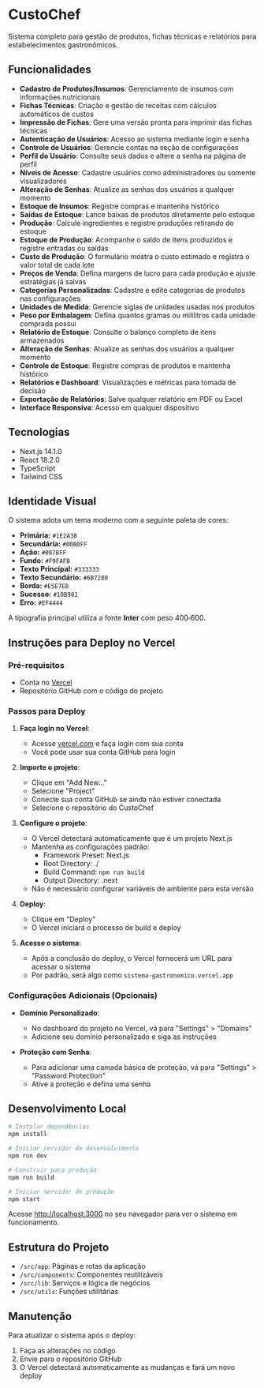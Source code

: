 # CustoChef

Sistema completo para gestão de produtos, fichas técnicas e relatórios para estabelecimentos gastronômicos.

## Funcionalidades

- **Cadastro de Produtos/Insumos**: Gerenciamento de insumos com informações nutricionais
- **Fichas Técnicas**: Criação e gestão de receitas com cálculos automáticos de custos
- **Impressão de Fichas**: Gere uma versão pronta para imprimir das fichas técnicas
- **Autenticação de Usuários**: Acesso ao sistema mediante login e senha
- **Controle de Usuários**: Gerencie contas na seção de configurações
- **Perfil do Usuário**: Consulte seus dados e altere a senha na página de perfil
- **Níveis de Acesso**: Cadastre usuários como administradores ou somente visualizadores
- **Alteração de Senhas**: Atualize as senhas dos usuários a qualquer momento
- **Estoque de Insumos**: Registre compras e mantenha histórico
- **Saídas de Estoque**: Lance baixas de produtos diretamente pelo estoque
- **Produção**: Calcule ingredientes e registre produções retirando do estoque
- **Estoque de Produção**: Acompanhe o saldo de itens produzidos e registre entradas ou saídas
- **Custo de Produção**: O formulário mostra o custo estimado e registra o valor total de cada lote
- **Preços de Venda**: Defina margens de lucro para cada produção e ajuste estratégias já salvas
- **Categorias Personalizadas**: Cadastre e edite categorias de produtos nas configurações
- **Unidades de Medida**: Gerencie siglas de unidades usadas nos produtos
- **Peso por Embalagem**: Defina quantos gramas ou mililitros cada unidade comprada possui
- **Relatório de Estoque**: Consulte o balanço completo de itens armazenados
- **Alteração de Senhas**: Atualize as senhas dos usuários a qualquer momento
- **Controle de Estoque**: Registre compras de produtos e mantenha histórico
- **Relatórios e Dashboard**: Visualizações e métricas para tomada de decisão
- **Exportação de Relatórios**: Salve qualquer relatório em PDF ou Excel
- **Interface Responsiva**: Acesso em qualquer dispositivo

## Tecnologias

- Next.js 14.1.0
- React 18.2.0
- TypeScript
 - Tailwind CSS

## Identidade Visual

O sistema adota um tema moderno com a seguinte paleta de cores:

- **Primária:** `#1E2A38`
- **Secundária:** `#00B0FF`
- **Ação:** `#007BFF`
- **Fundo:** `#F9FAFB`
- **Texto Principal:** `#333333`
- **Texto Secundário:** `#6B7280`
- **Borda:** `#E5E7EB`
- **Sucesso:** `#10B981`
- **Erro:** `#EF4444`

A tipografia principal utiliza a fonte **Inter** com peso 400‑600.

## Instruções para Deploy no Vercel

### Pré-requisitos

- Conta no [Vercel](https://vercel.com)
- Repositório GitHub com o código do projeto

### Passos para Deploy

1. **Faça login no Vercel**:
   - Acesse [vercel.com](https://vercel.com) e faça login com sua conta
   - Você pode usar sua conta GitHub para login

2. **Importe o projeto**:
   - Clique em "Add New..."
   - Selecione "Project"
   - Conecte sua conta GitHub se ainda não estiver conectada
   - Selecione o repositório do CustoChef

3. **Configure o projeto**:
   - O Vercel detectará automaticamente que é um projeto Next.js
   - Mantenha as configurações padrão:
     - Framework Preset: Next.js
     - Root Directory: ./
     - Build Command: `npm run build`
     - Output Directory: .next
   - Não é necessário configurar variáveis de ambiente para esta versão

4. **Deploy**:
   - Clique em "Deploy"
   - O Vercel iniciará o processo de build e deploy

5. **Acesse o sistema**:
   - Após a conclusão do deploy, o Vercel fornecerá um URL para acessar o sistema
   - Por padrão, será algo como `sistema-gastronomico.vercel.app`

### Configurações Adicionais (Opcionais)

- **Domínio Personalizado**:
  - No dashboard do projeto no Vercel, vá para "Settings" > "Domains"
  - Adicione seu domínio personalizado e siga as instruções

- **Proteção com Senha**:
  - Para adicionar uma camada básica de proteção, vá para "Settings" > "Password Protection"
  - Ative a proteção e defina uma senha

## Desenvolvimento Local

```bash
# Instalar dependências
npm install

# Iniciar servidor de desenvolvimento
npm run dev

# Construir para produção
npm run build

# Iniciar servidor de produção
npm start
```

Acesse [http://localhost:3000](http://localhost:3000) no seu navegador para ver o sistema em funcionamento.

## Estrutura do Projeto

- `/src/app`: Páginas e rotas da aplicação
- `/src/components`: Componentes reutilizáveis
- `/src/lib`: Serviços e lógica de negócios
- `/src/utils`: Funções utilitárias

## Manutenção

Para atualizar o sistema após o deploy:
1. Faça as alterações no código
2. Envie para o repositório GitHub
3. O Vercel detectará automaticamente as mudanças e fará um novo deploy

